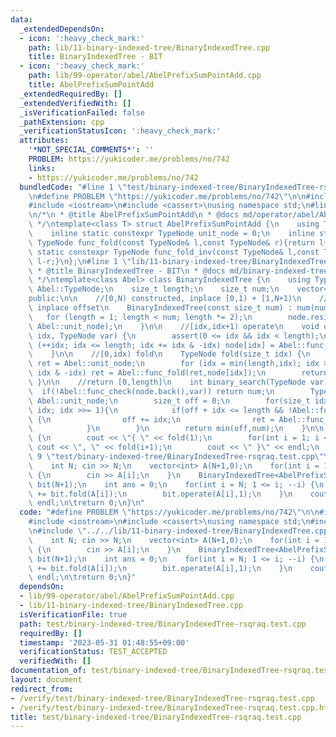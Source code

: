 ```yaml
---
data:
  _extendedDependsOn:
  - icon: ':heavy_check_mark:'
    path: lib/11-binary-indexed-tree/BinaryIndexedTree.cpp
    title: BinaryIndexedTree - BIT
  - icon: ':heavy_check_mark:'
    path: lib/99-operator/abel/AbelPrefixSumPointAdd.cpp
    title: AbelPrefixSumPointAdd
  _extendedRequiredBy: []
  _extendedVerifiedWith: []
  _isVerificationFailed: false
  _pathExtension: cpp
  _verificationStatusIcon: ':heavy_check_mark:'
  attributes:
    '*NOT_SPECIAL_COMMENTS*': ''
    PROBLEM: https://yukicoder.me/problems/no/742
    links:
    - https://yukicoder.me/problems/no/742
  bundledCode: "#line 1 \"test/binary-indexed-tree/BinaryIndexedTree-rsqraq.test.cpp\"\
    \n#define PROBLEM \"https://yukicoder.me/problems/no/742\"\n\n#include <vector>\n\
    #include <iostream>\n#include <cassert>\nusing namespace std;\n#line 1 \"lib/99-operator/abel/AbelPrefixSumPointAdd.cpp\"\
    \n/*\n * @title AbelPrefixSumPointAdd\n * @docs md/operator/abel/AbelPrefixSumPointAdd.md\n\
    \ */\ntemplate<class T> struct AbelPrefixSumPointAdd {\n    using TypeNode = T;\n\
    \    inline static constexpr TypeNode unit_node = 0;\n    inline static constexpr\
    \ TypeNode func_fold(const TypeNode& l,const TypeNode& r){return l+r;}\n    inline\
    \ static constexpr TypeNode func_fold_inv(const TypeNode& l,const TypeNode& r){return\
    \ l-r;}\n};\n#line 1 \"lib/11-binary-indexed-tree/BinaryIndexedTree.cpp\"\n/*\n\
    \ * @title BinaryIndexedTree - BIT\n * @docs md/binary-indexed-tree/BinaryIndexedTree.md\n\
    \ */\ntemplate<class Abel> class BinaryIndexedTree {\n    using TypeNode = typename\
    \ Abel::TypeNode;\n    size_t length;\n    size_t num;\n    vector<TypeNode> node;\n\
    public:\n\n    //[0,N) constructed, inplace [0,1) + [1,N+1)\n    //you can ignore\
    \ inplace offset\n    BinaryIndexedTree(const size_t num) : num(num) {\n     \
    \   for (length = 1; length < num; length *= 2);\n        node.resize(length+1,\
    \ Abel::unit_node);\n    }\n\n    //[idx,idx+1) operate\n    void operate(size_t\
    \ idx, TypeNode var) {\n        assert(0 <= idx && idx < length);\n        for\
    \ (++idx; idx <= length; idx += idx & -idx) node[idx] = Abel::func_fold(node[idx],var);\n\
    \    }\n\n    //[0,idx) fold\n    TypeNode fold(size_t idx) {\n        TypeNode\
    \ ret = Abel::unit_node;\n        for (idx = min(length,idx); idx > 0; idx -=\
    \ idx & -idx) ret = Abel::func_fold(ret,node[idx]);\n        return ret;\n   \
    \ }\n\n    //return [0,length]\n    int binary_search(TypeNode var) {\n      \
    \  if(!Abel::func_check(node.back(),var)) return num;\n        TypeNode ret =\
    \ Abel::unit_node;\n        size_t off = 0;\n        for(size_t idx = length;\
    \ idx; idx >>= 1){\n            if(off + idx <= length && !Abel::func_check(Abel::func_fold(ret,node[off+idx]),var))\
    \ {\n                off += idx;\n                ret = Abel::func_fold(ret,node[off]);\n\
    \            }\n        }\n        return min(off,num);\n    }\n\n    void print()\
    \ {\n        cout << \"{ \" << fold(1);\n        for(int i = 1; i < length; ++i)\
    \ cout << \", \" << fold(i+1);\n        cout << \" }\" << endl;\n    }\n};\n#line\
    \ 9 \"test/binary-indexed-tree/BinaryIndexedTree-rsqraq.test.cpp\"\n\nint main(void){\n\
    \    int N; cin >> N;\n    vector<int> A(N+1,0);\n    for(int i = 1; i <= N; ++i)\
    \ {\n        cin >> A[i];\n    }\n    BinaryIndexedTree<AbelPrefixSumPointAdd<int>>\
    \ bit(N+1);\n    int ans = 0;\n    for(int i = N; 1 <= i; --i) {\n        ans\
    \ += bit.fold(A[i]);\n        bit.operate(A[i],1);\n    }\n    cout << ans <<\
    \ endl;\n\treturn 0;\n}\n"
  code: "#define PROBLEM \"https://yukicoder.me/problems/no/742\"\n\n#include <vector>\n\
    #include <iostream>\n#include <cassert>\nusing namespace std;\n#include \"../../lib/99-operator/abel/AbelPrefixSumPointAdd.cpp\"\
    \n#include \"../../lib/11-binary-indexed-tree/BinaryIndexedTree.cpp\"\n\nint main(void){\n\
    \    int N; cin >> N;\n    vector<int> A(N+1,0);\n    for(int i = 1; i <= N; ++i)\
    \ {\n        cin >> A[i];\n    }\n    BinaryIndexedTree<AbelPrefixSumPointAdd<int>>\
    \ bit(N+1);\n    int ans = 0;\n    for(int i = N; 1 <= i; --i) {\n        ans\
    \ += bit.fold(A[i]);\n        bit.operate(A[i],1);\n    }\n    cout << ans <<\
    \ endl;\n\treturn 0;\n}"
  dependsOn:
  - lib/99-operator/abel/AbelPrefixSumPointAdd.cpp
  - lib/11-binary-indexed-tree/BinaryIndexedTree.cpp
  isVerificationFile: true
  path: test/binary-indexed-tree/BinaryIndexedTree-rsqraq.test.cpp
  requiredBy: []
  timestamp: '2023-05-31 01:48:55+09:00'
  verificationStatus: TEST_ACCEPTED
  verifiedWith: []
documentation_of: test/binary-indexed-tree/BinaryIndexedTree-rsqraq.test.cpp
layout: document
redirect_from:
- /verify/test/binary-indexed-tree/BinaryIndexedTree-rsqraq.test.cpp
- /verify/test/binary-indexed-tree/BinaryIndexedTree-rsqraq.test.cpp.html
title: test/binary-indexed-tree/BinaryIndexedTree-rsqraq.test.cpp
---
```

